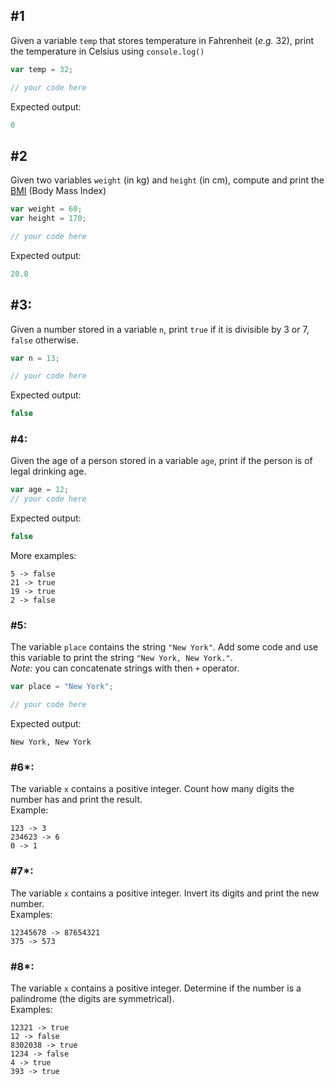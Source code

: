 ## #1
Given a variable `temp` that stores temperature in Fahrenheit (*e.g.* 32), print the temperature in Celsius
using `console.log()`
```javascript
var temp = 32;

// your code here
```
Expected output:
```javascript
0
```

## #2
Given two variables `weight` (in kg) and `height` (in cm), compute and print the 
[BMI](https://www.nhlbi.nih.gov/health/educational/lose_wt/BMI/bmi-m.htm) (Body Mass Index)
```javascript
var weight = 60;
var height = 170;

// your code here
```
Expected output:
```javascript
20.8
```

## #3:
Given a number stored in a variable `n`, print `true` if it is divisible by 3 or 7, `false` otherwise.
```javascript
var n = 13;

// your code here
```
Expected output:
```javascript
false
```

### #4:
Given the age of a person stored in a variable `age`, print if the person is of legal drinking age.
```javascript
var age = 12;
// your code here
```
Expected output:
```javascript
false
```
More examples:
```
5 -> false
21 -> true
19 -> true
2 -> false
```
### #5:
The variable `place` contains the string `"New York"`. Add some code and use this variable to print the 
string `"New York, New York."`.\
*Note:* you can concatenate strings with then `+` operator.
```javascript
var place = "New York";

// your code here
```
Expected output:
```
New York, New York
```


### #6*:
The variable `x` contains a positive integer. Count how many digits the number has and print the result.\
Example:
```
123 -> 3
234623 -> 6
0 -> 1
``` 

### #7*:
The variable `x` contains a positive integer. Invert its digits and print the new number.\
Examples:
```
12345678 -> 87654321 
375 -> 573
``` 

### #8*:
The variable `x` contains a positive integer. Determine if the number is a palindrome (the digits are symmetrical).\
Examples:
```
12321 -> true
12 -> false
8302038 -> true
1234 -> false
4 -> true
393 -> true
```
